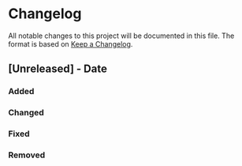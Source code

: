 # Changelog
All notable changes to this project will be documented in this file.
The format is based on [Keep a Changelog](https://keepachangelog.com/en/1.0.0/).
## [Unreleased] - Date
### Added
### Changed
### Fixed
### Removed
